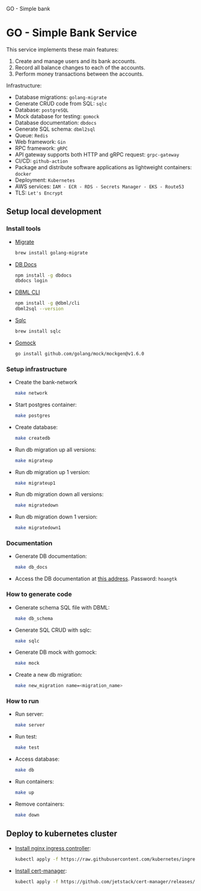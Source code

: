 GO - Simple bank
# GO - Simple Bank Service
This service implements these main features:

1. Create and manage users and its bank accounts.
2. Record all balance changes to each of the accounts.
3. Perform money transactions between the accounts.

Infrastructure:
- Database migrations: `golang-migrate`
- Generate CRUD code from SQL: `sqlc`
- Database: `postgreSQL`
- Mock database for testing: `gomock`
- Database documentation: `dbdocs`
- Generate SQL schema: `dbml2sql`
- Queue: `Redis`
- Web framework: `Gin`
- RPC framework: `gRPC`
- API gateway supports both HTTP and gRPC request: `grpc-gateway`
- CI/CD: `github-action`
- Package and distribute software applications as lightweight containers: `docker`
- Deployment: `Kubernetes`
- AWS services: `IAM - ECR - RDS - Secrets Manager - EKS - Route53`
- TLS: `Let's Encrypt`

## Setup local development

### Install tools
- [Migrate](https://github.com/golang-migrate/migrate/tree/master/cmd/migrate)

    ```bash
    brew install golang-migrate
    ```

- [DB Docs](https://dbdocs.io/docs)

    ```bash
    npm install -g dbdocs
    dbdocs login

- [DBML CLI](https://www.dbml.org/cli/#installation)

    ```bash
    npm install -g @dbml/cli
    dbml2sql --version
    ```

- [Sqlc](https://github.com/kyleconroy/sqlc#installation)

    ```bash
    brew install sqlc
    ```

- [Gomock](https://github.com/golang/mock)

    ``` bash
    go install github.com/golang/mock/mockgen@v1.6.0
    ```

### Setup infrastructure

- Create the bank-network

    ``` bash
    make network
    ```

- Start postgres container:

    ```bash
    make postgres
    ```

- Create database:

    ```bash
    make createdb
    ```

- Run db migration up all versions:

    ```bash
    make migrateup
    ```

- Run db migration up 1 version:

    ```bash
    make migrateup1
    ```

- Run db migration down all versions:

    ```bash
    make migratedown
    ```

- Run db migration down 1 version:

    ```bash
    make migratedown1
    ```

### Documentation

- Generate DB documentation:

    ```bash
    make db_docs
    ```

- Access the DB documentation at [this address](https://dbdocs.io/hoangtk.0100/simple_bank). Password: `hoangtk`

### How to generate code

- Generate schema SQL file with DBML:

    ```bash
    make db_schema
    ```

- Generate SQL CRUD with sqlc:

    ```bash
    make sqlc
    ```

- Generate DB mock with gomock:

    ```bash
    make mock
    ```

- Create a new db migration:

    ```bash
    make new_migration name=<migration_name>
    ```

### How to run

- Run server:

    ```bash
    make server
    ```

- Run test:

    ```bash
    make test
    ```

- Access database:

    ```bash
    make db
    ```

- Run containers:

    ```bash
    make up
    ```

- Remove containers:

    ```bash
    make down
    ```

## Deploy to kubernetes cluster

- [Install nginx ingress controller](https://kubernetes.github.io/ingress-nginx/deploy/#aws):

    ```bash
    kubectl apply -f https://raw.githubusercontent.com/kubernetes/ingress-nginx/controller-v0.48.1/deploy/static/provider/aws/deploy.yaml
    ```

- [Install cert-manager](https://cert-manager.io/docs/installation/kubernetes/):

    ```bash
    kubectl apply -f https://github.com/jetstack/cert-manager/releases/download/v1.4.0/cert-manager.yaml
    ```
